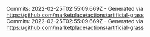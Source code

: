 Commits: 2022-02-25T02:55:09.669Z - Generated via https://github.com/marketplace/actions/artificial-grass
<br>
Commits: 2022-02-25T02:55:09.669Z - Generated via https://github.com/marketplace/actions/artificial-grass
<br>
